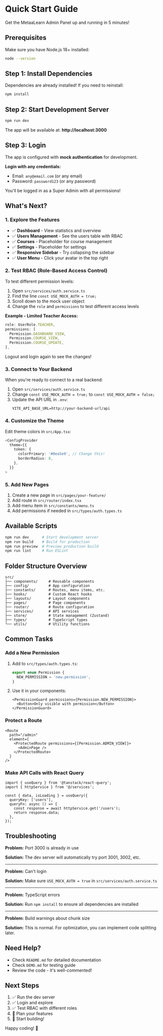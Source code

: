 # Quick Start Guide

Get the MetaaLearn Admin Panel up and running in 5 minutes!

## Prerequisites

Make sure you have Node.js 18+ installed:

```bash
node --version
```

## Step 1: Install Dependencies

Dependencies are already installed! If you need to reinstall:

```bash
npm install
```

## Step 2: Start Development Server

```bash
npm run dev
```

The app will be available at: **http://localhost:3000**

## Step 3: Login

The app is configured with **mock authentication** for development.

**Login with any credentials:**
- Email: `any@email.com` (or any email)
- Password: `password123` (or any password)

You'll be logged in as a Super Admin with all permissions!

## What's Next?

### 1. Explore the Features

- ✅ **Dashboard** - View statistics and overview
- ✅ **Users Management** - See the users table with RBAC
- ✅ **Courses** - Placeholder for course management
- ✅ **Settings** - Placeholder for settings
- ✅ **Responsive Sidebar** - Try collapsing the sidebar
- ✅ **User Menu** - Click your avatar in the top right

### 2. Test RBAC (Role-Based Access Control)

To test different permission levels:

1. Open `src/services/auth.service.ts`
2. Find the line `const USE_MOCK_AUTH = true;`
3. Scroll down to the mock user object
4. Change the `role` and `permissions` to test different access levels

**Example - Limited Teacher Access:**

```typescript
role: UserRole.TEACHER,
permissions: [
  Permission.DASHBOARD_VIEW,
  Permission.COURSE_VIEW,
  Permission.COURSE_UPDATE,
],
```

Logout and login again to see the changes!

### 3. Connect to Your Backend

When you're ready to connect to a real backend:

1. Open `src/services/auth.service.ts`
2. Change `const USE_MOCK_AUTH = true;` to `const USE_MOCK_AUTH = false;`
3. Update the API URL in `.env`:
   ```
   VITE_API_BASE_URL=http://your-backend-url/api
   ```

### 4. Customize the Theme

Edit theme colors in `src/App.tsx`:

```typescript
<ConfigProvider
  theme={{
    token: {
      colorPrimary: '#0ea5e9', // Change this!
      borderRadius: 8,
    },
  }}
>
```

### 5. Add New Pages

1. Create a new page in `src/pages/your-feature/`
2. Add route in `src/router/index.tsx`
3. Add menu item in `src/constants/menu.ts`
4. Add permissions if needed in `src/types/auth.types.ts`

## Available Scripts

```bash
npm run dev      # Start development server
npm run build    # Build for production
npm run preview  # Preview production build
npm run lint     # Run ESLint
```

## Folder Structure Overview

```
src/
├── components/     # Reusable components
├── config/         # App configuration
├── constants/      # Routes, menu items, etc.
├── hooks/          # Custom React hooks
├── layouts/        # Layout components
├── pages/          # Page components
├── router/         # Route configuration
├── services/       # API services
├── store/          # State management (Zustand)
├── types/          # TypeScript types
└── utils/          # Utility functions
```

## Common Tasks

### Add a New Permission

1. Add to `src/types/auth.types.ts`:
   ```typescript
   export enum Permission {
     NEW_PERMISSION = 'new.permission',
   }
   ```

2. Use it in your components:
   ```tsx
   <PermissionGuard permissions={Permission.NEW_PERMISSION}>
     <Button>Only visible with permission</Button>
   </PermissionGuard>
   ```

### Protect a Route

```tsx
<Route
  path="/admin"
  element={
    <ProtectedRoute permissions={[Permission.ADMIN_VIEW]}>
      <AdminPage />
    </ProtectedRoute>
  }
/>
```

### Make API Calls with React Query

```tsx
import { useQuery } from '@tanstack/react-query';
import { httpService } from '@/services';

const { data, isLoading } = useQuery({
  queryKey: ['users'],
  queryFn: async () => {
    const response = await httpService.get('/users');
    return response.data;
  },
});
```

## Troubleshooting

**Problem:** Port 3000 is already in use

**Solution:** The dev server will automatically try port 3001, 3002, etc.

---

**Problem:** Can't login

**Solution:** Make sure `USE_MOCK_AUTH = true` in `src/services/auth.service.ts`

---

**Problem:** TypeScript errors

**Solution:** Run `npm install` to ensure all dependencies are installed

---

**Problem:** Build warnings about chunk size

**Solution:** This is normal. For optimization, you can implement code splitting later.

## Need Help?

- Check `README.md` for detailed documentation
- Check `DEMO.md` for testing guide
- Review the code - it's well-commented!

## Next Steps

1. ✅ Run the dev server
2. ✅ Login and explore
3. ✅ Test RBAC with different roles
4. 📝 Plan your features
5. 🚀 Start building!

Happy coding! 🎉
